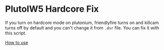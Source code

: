 # PlutoIW5 Hardcore Fix
If you turn on hardcore mode on plutonium, friendlyfire turns on and killcam turns off by default and you can't change it from `.dsr` file. You can fix it with this script.

[How to use](https://github.com/whoismh11/PlutoIW5_Scripts#how-to-use)
